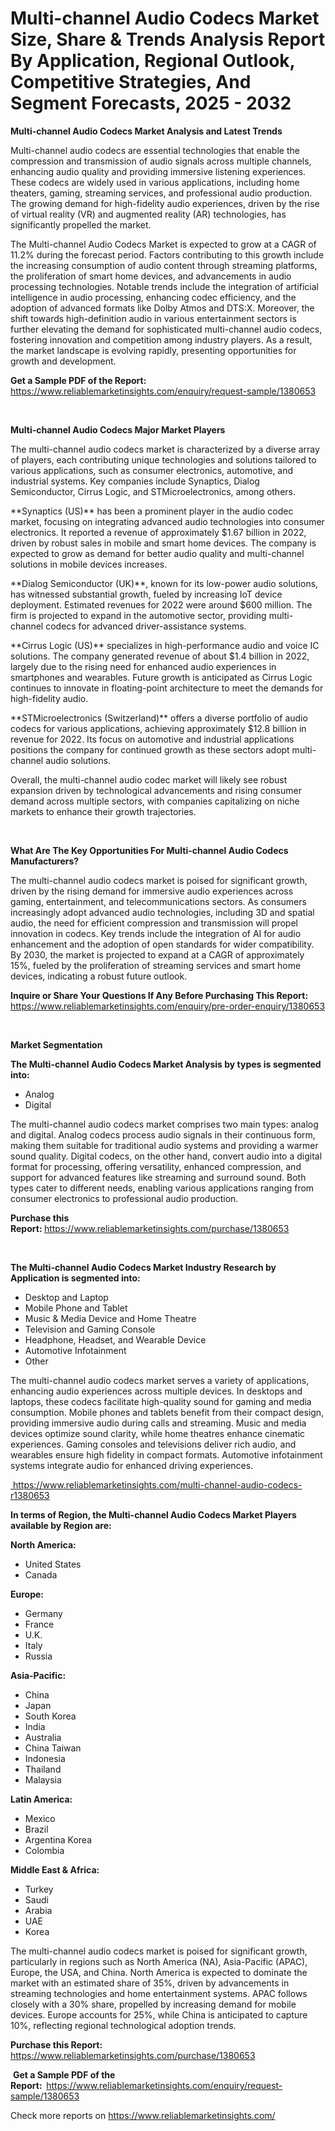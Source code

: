 <p><h1>Multi-channel Audio Codecs Market Size, Share & Trends Analysis Report By Application, Regional Outlook, Competitive Strategies, And Segment Forecasts, 2025 - 2032</h1></p><p><strong>Multi-channel Audio Codecs Market Analysis and Latest Trends</strong></p>
<p><p>Multi-channel audio codecs are essential technologies that enable the compression and transmission of audio signals across multiple channels, enhancing audio quality and providing immersive listening experiences. These codecs are widely used in various applications, including home theaters, gaming, streaming services, and professional audio production. The growing demand for high-fidelity audio experiences, driven by the rise of virtual reality (VR) and augmented reality (AR) technologies, has significantly propelled the market.</p><p>The Multi-channel Audio Codecs Market is expected to grow at a CAGR of 11.2% during the forecast period. Factors contributing to this growth include the increasing consumption of audio content through streaming platforms, the proliferation of smart home devices, and advancements in audio processing technologies. Notable trends include the integration of artificial intelligence in audio processing, enhancing codec efficiency, and the adoption of advanced formats like Dolby Atmos and DTS:X. Moreover, the shift towards high-definition audio in various entertainment sectors is further elevating the demand for sophisticated multi-channel audio codecs, fostering innovation and competition among industry players. As a result, the market landscape is evolving rapidly, presenting opportunities for growth and development.</p></p>
<p><strong>Get a Sample PDF of the Report:&nbsp;</strong> <a href="https://www.reliablemarketinsights.com/enquiry/request-sample/1380653?utm_campaign=2012&utm_medium=2&utm_source=Github&utm_content=ia&utm_term=12022025&utm_id=multi-channel-audio-codecs">https://www.reliablemarketinsights.com/enquiry/request-sample/1380653</a></p>
<p>&nbsp;</p>
<p><strong>Multi-channel Audio Codecs Major Market Players</strong></p>
<p><p>The multi-channel audio codecs market is characterized by a diverse array of players, each contributing unique technologies and solutions tailored to various applications, such as consumer electronics, automotive, and industrial systems. Key companies include Synaptics, Dialog Semiconductor, Cirrus Logic, and STMicroelectronics, among others.</p><p>**Synaptics (US)** has been a prominent player in the audio codec market, focusing on integrating advanced audio technologies into consumer electronics. It reported a revenue of approximately $1.67 billion in 2022, driven by robust sales in mobile and smart home devices. The company is expected to grow as demand for better audio quality and multi-channel solutions in mobile devices increases.</p><p>**Dialog Semiconductor (UK)**, known for its low-power audio solutions, has witnessed substantial growth, fueled by increasing IoT device deployment. Estimated revenues for 2022 were around $600 million. The firm is projected to expand in the automotive sector, providing multi-channel codecs for advanced driver-assistance systems.</p><p>**Cirrus Logic (US)** specializes in high-performance audio and voice IC solutions. The company generated revenue of about $1.4 billion in 2022, largely due to the rising need for enhanced audio experiences in smartphones and wearables. Future growth is anticipated as Cirrus Logic continues to innovate in floating-point architecture to meet the demands for high-fidelity audio.</p><p>**STMicroelectronics (Switzerland)** offers a diverse portfolio of audio codecs for various applications, achieving approximately $12.8 billion in revenue for 2022. Its focus on automotive and industrial applications positions the company for continued growth as these sectors adopt multi-channel audio solutions.</p><p>Overall, the multi-channel audio codec market will likely see robust expansion driven by technological advancements and rising consumer demand across multiple sectors, with companies capitalizing on niche markets to enhance their growth trajectories.</p></p>
<p>&nbsp;</p>
<p><strong>What Are The Key Opportunities For Multi-channel Audio Codecs Manufacturers?</strong></p>
<p><p>The multi-channel audio codecs market is poised for significant growth, driven by the rising demand for immersive audio experiences across gaming, entertainment, and telecommunications sectors. As consumers increasingly adopt advanced audio technologies, including 3D and spatial audio, the need for efficient compression and transmission will propel innovation in codecs. Key trends include the integration of AI for audio enhancement and the adoption of open standards for wider compatibility. By 2030, the market is projected to expand at a CAGR of approximately 15%, fueled by the proliferation of streaming services and smart home devices, indicating a robust future outlook.</p></p>
<p><strong>Inquire or Share Your Questions If Any Before Purchasing This Report:</strong> <a href="https://www.reliablemarketinsights.com/enquiry/pre-order-enquiry/1380653?utm_campaign=2012&utm_medium=2&utm_source=Github&utm_content=ia&utm_term=12022025&utm_id=multi-channel-audio-codecs">https://www.reliablemarketinsights.com/enquiry/pre-order-enquiry/1380653</a></p>
<p>&nbsp;</p>
<p><strong>Market Segmentation</strong></p>
<p><strong>The Multi-channel Audio Codecs Market Analysis by types is segmented into:</strong></p>
<p><ul><li>Analog</li><li>Digital</li></ul></p>
<p><p>The multi-channel audio codecs market comprises two main types: analog and digital. Analog codecs process audio signals in their continuous form, making them suitable for traditional audio systems and providing a warmer sound quality. Digital codecs, on the other hand, convert audio into a digital format for processing, offering versatility, enhanced compression, and support for advanced features like streaming and surround sound. Both types cater to different needs, enabling various applications ranging from consumer electronics to professional audio production.</p></p>
<p><strong>Purchase this Report:&nbsp;</strong><a href="https://www.reliablemarketinsights.com/purchase/1380653?utm_campaign=2012&utm_medium=2&utm_source=Github&utm_content=ia&utm_term=12022025&utm_id=multi-channel-audio-codecs">https://www.reliablemarketinsights.com/purchase/1380653</a></p>
<p>&nbsp;</p>
<p><strong>The Multi-channel Audio Codecs Market Industry Research by Application is segmented into:</strong></p>
<p><ul><li>Desktop and Laptop</li><li>Mobile Phone and Tablet</li><li>Music & Media Device and Home Theatre</li><li>Television and Gaming Console</li><li>Headphone, Headset, and Wearable Device</li><li>Automotive Infotainment</li><li>Other</li></ul></p>
<p><p>The multi-channel audio codecs market serves a variety of applications, enhancing audio experiences across multiple devices. In desktops and laptops, these codecs facilitate high-quality sound for gaming and media consumption. Mobile phones and tablets benefit from their compact design, providing immersive audio during calls and streaming. Music and media devices optimize sound clarity, while home theatres enhance cinematic experiences. Gaming consoles and televisions deliver rich audio, and wearables ensure high fidelity in compact formats. Automotive infotainment systems integrate audio for enhanced driving experiences.</p></p>
<p><a href="https://www.reliablemarketinsights.com/multi-channel-audio-codecs-r1380653?utm_campaign=2012&utm_medium=2&utm_source=Github&utm_content=ia&utm_term=12022025&utm_id=multi-channel-audio-codecs">&nbsp;https://www.reliablemarketinsights.com/multi-channel-audio-codecs-r1380653</a></p>
<p><strong>In terms of Region, the Multi-channel Audio Codecs Market Players available by Region are:</strong></p>
<p>
    <p> <strong> North America: </strong>
        <ul>
            <li>United States</li>
            <li>Canada</li>
        </ul>
        </p> 
    <p> <strong> Europe: </strong>
        <ul>
            <li>Germany</li>
            <li>France</li>
            <li>U.K.</li>
            <li>Italy</li>
            <li>Russia</li>
        </ul>
        </p> 
    <p> <strong> Asia-Pacific: </strong>
        <ul>
            <li>China</li>
            <li>Japan</li>
            <li>South Korea</li>
            <li>India</li>
            <li>Australia</li>
            <li>China Taiwan</li>
            <li>Indonesia</li>
            <li>Thailand</li>
            <li>Malaysia</li>
        </ul>
        </p> 
    <p> <strong> Latin America: </strong>
        <ul>
            <li>Mexico</li>
            <li>Brazil</li>
            <li>Argentina Korea</li>
            <li>Colombia</li>
        </ul>
        </p> 
    <p> <strong> Middle East & Africa: </strong>
        <ul>
            <li>Turkey</li>
            <li>Saudi</li>
            <li>Arabia</li>
            <li>UAE</li>
            <li>Korea</li>
        </ul>
    </p>
    </p>
<p><p>The multi-channel audio codecs market is poised for significant growth, particularly in regions such as North America (NA), Asia-Pacific (APAC), Europe, the USA, and China. North America is expected to dominate the market with an estimated share of 35%, driven by advancements in streaming technologies and home entertainment systems. APAC follows closely with a 30% share, propelled by increasing demand for mobile devices. Europe accounts for 25%, while China is anticipated to capture 10%, reflecting regional technological adoption trends.</p></p>
<p><strong>Purchase this Report: </strong><a href="https://www.reliablemarketinsights.com/purchase/1380653?utm_campaign=2012&utm_medium=2&utm_source=Github&utm_content=ia&utm_term=12022025&utm_id=multi-channel-audio-codecs">https://www.reliablemarketinsights.com/purchase/1380653</a></p>
<p>&nbsp;<strong>Get a Sample PDF of the Report:&nbsp;&nbsp;</strong><a href="https://www.reliablemarketinsights.com/enquiry/request-sample/1380653?utm_campaign=2012&utm_medium=2&utm_source=Github&utm_content=ia&utm_term=12022025&utm_id=multi-channel-audio-codecs">https://www.reliablemarketinsights.com/enquiry/request-sample/1380653</a></p>
<p><strong></strong></p>
<p>Check more reports on <a href="https://www.reliablemarketinsights.com/?utm_campaign=2012&utm_medium=2&utm_source=Github&utm_content=ia&utm_term=12022025&utm_id=multi-channel-audio-codecs">https://www.reliablemarketinsights.com/</a></p>